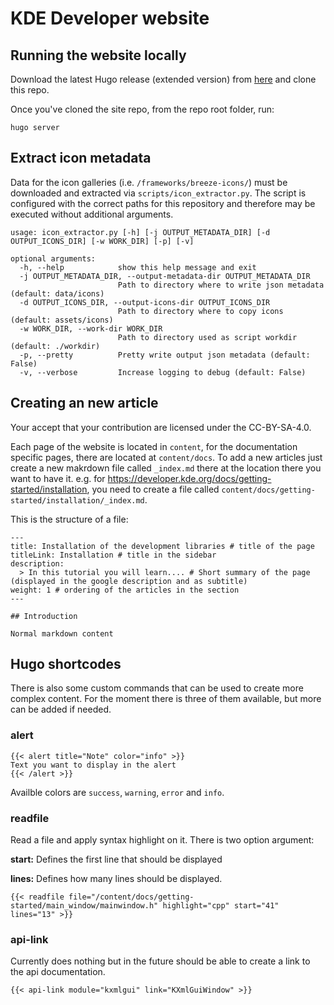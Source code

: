 # KDE Developer website

## Running the website locally

Download the latest Hugo release (extended version) from [here](https://github.com/gohugoio/hugo/releases)
 and clone this repo.

Once you've cloned the site repo, from the repo root folder, run:

```
hugo server
```

## Extract icon metadata

Data for the icon galleries (i.e. `/frameworks/breeze-icons/`) must be downloaded and extracted via `scripts/icon_extractor.py`.
The script is configured with the correct paths for this repository and therefore may be executed without additional arguments.

```
usage: icon_extractor.py [-h] [-j OUTPUT_METADATA_DIR] [-d OUTPUT_ICONS_DIR] [-w WORK_DIR] [-p] [-v]

optional arguments:
  -h, --help            show this help message and exit
  -j OUTPUT_METADATA_DIR, --output-metadata-dir OUTPUT_METADATA_DIR
                        Path to directory where to write json metadata (default: data/icons)
  -d OUTPUT_ICONS_DIR, --output-icons-dir OUTPUT_ICONS_DIR
                        Path to directory where to copy icons (default: assets/icons)
  -w WORK_DIR, --work-dir WORK_DIR
                        Path to directory used as script workdir (default: ./workdir)
  -p, --pretty          Pretty write output json metadata (default: False)
  -v, --verbose         Increase logging to debug (default: False)
```

## Creating an new article

Your accept that your contribution are licensed under the CC-BY-SA-4.0.

Each page of the website is located in `content`, for the documentation specific pages, there are
located at `content/docs`. To add a new articles just create a new makrdown file called `_index.md`
there at the location there you want to have it. e.g. for
https://developer.kde.org/docs/getting-started/installation, you need to create a file called
`content/docs/getting-started/installation/_index.md`.

This is the structure of a file:

```
---
title: Installation of the development libraries # title of the page
titleLink: Installation # title in the sidebar
description:
  > In this tutorial you will learn.... # Short summary of the page (displayed in the google description and as subtitle)
weight: 1 # ordering of the articles in the section
---

## Introduction

Normal markdown content
```

## Hugo shortcodes

There is also some custom commands that can be used to create more complex content. For the moment there is three of them available,
but more can be added if needed.

### alert

```
{{< alert title="Note" color="info" >}}
Text you want to display in the alert
{{< /alert >}}
```

Availble colors are `success`, `warning`, `error` and `info`.

### readfile

Read a file and apply syntax highlight on it. There is two option argument:

**start:** Defines the first line that should be displayed 

**lines:** Defines how many lines should be displayed.

```
{{< readfile file="/content/docs/getting-started/main_window/mainwindow.h" highlight="cpp" start="41" lines="13" >}}
```

### api-link

Currently does nothing but in the future should be able to create a link to the api documentation.

```
{{< api-link module="kxmlgui" link="KXmlGuiWindow" >}}
```
